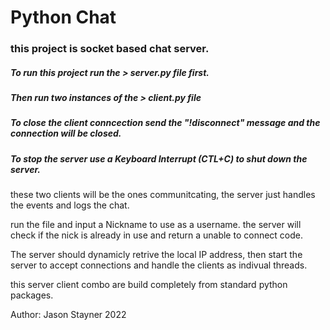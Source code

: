 # Python Chat
### this project is socket based chat server.

##### To run this project run the  > server.py file first. 

##### Then run two instances of the > client.py file 

##### To close the client conncection send the "!disconnect" message and the connection will be closed.

##### To stop the server use a Keyboard Interrupt (CTL+C) to shut down the server.

these two clients will be the ones communitcating, the server just handles the events and logs the chat.

run the file and input a Nickname to use as a username.
the server will check if the nick is already in use and return a unable to connect code.

The server should dynamicly retrive the local IP address, then start the server to accept connections and handle the clients as indivual threads.


this server client combo are build completely from standard python packages.

Author: Jason Stayner
2022
